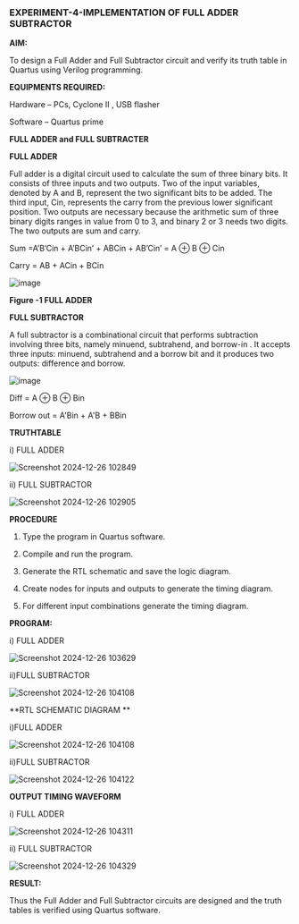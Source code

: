 ### EXPERIMENT-4-IMPLEMENTATION OF FULL ADDER SUBTRACTOR

**AIM:**

To design a Full Adder and Full Subtractor circuit and verify its truth table in Quartus using Verilog programming.

**EQUIPMENTS REQUIRED:**

Hardware – PCs, Cyclone II , USB flasher

Software – Quartus prime

**FULL ADDER and FULL SUBTRACTER**

**FULL ADDER**

Full adder is a digital circuit used to calculate the sum of three binary bits. It consists of three inputs and two outputs. Two of the input variables, denoted by A and B, represent the two significant bits to be added. The third input, Cin, represents the carry from the previous lower significant position. Two outputs are necessary because the arithmetic sum of three binary digits ranges in value from 0 to 3, and binary 2 or 3 needs two digits. The two outputs are sum and carry.

Sum =A’B’Cin + A’BCin’ + ABCin + AB’Cin’ = A ⊕ B ⊕ Cin 

Carry = AB + ACin + BCin

![image](https://github.com/naavaneetha/FULL_ADDER_SUBTRACTOR/assets/154305477/0f30ba51-5ffb-4198-845f-18e054f675e7)

**Figure -1 FULL ADDER**

**FULL SUBTRACTOR**

A full subtractor is a combinational circuit that performs subtraction involving three bits, namely minuend, subtrahend, and borrow-in . It accepts three inputs: minuend, subtrahend and a borrow bit and it produces two outputs: difference and borrow.

![image](https://github.com/naavaneetha/FULL_ADDER_SUBTRACTOR/assets/154305477/02b24f51-ab51-4304-9ad6-7b81ffc1ead5)

Diff = A ⊕ B ⊕ Bin 

Borrow out = A'Bin + A'B + BBin

**TRUTHTABLE**

i) FULL ADDER


![Screenshot 2024-12-26 102849](https://github.com/user-attachments/assets/a380a7b8-c7bb-4e00-8e5a-9ec10b38fa96)


ii) FULL SUBTRACTOR


![Screenshot 2024-12-26 102905](https://github.com/user-attachments/assets/33279232-e7fb-4c07-9b60-6e23a0874cdc)



**PROCEDURE**

1. Type the program in Quartus software.

2. Compile and run the program.

3. Generate the RTL schematic and save the logic diagram.

4. Create nodes for inputs and outputs to generate the timing diagram.

5. For different input combinations generate the timing diagram.


**PROGRAM:**

i) FULL ADDER


![Screenshot 2024-12-26 103629](https://github.com/user-attachments/assets/22095b1e-7f6f-4cfc-8426-e2faa687e627)



ii)FULL SUBTRACTOR


![Screenshot 2024-12-26 104108](https://github.com/user-attachments/assets/21f794bd-6c51-43f9-96bc-24a600b162f5)


**RTL SCHEMATIC DIAGRAM **

i)FULL ADDER


![Screenshot 2024-12-26 104108](https://github.com/user-attachments/assets/21f794bd-6c51-43f9-96bc-24a600b162f5)



ii)FULL SUBTRACTOR


![Screenshot 2024-12-26 104122](https://github.com/user-attachments/assets/18cfb109-b40f-42d2-933d-c415865f68d9)


**OUTPUT TIMING WAVEFORM**

i) FULL ADDER


![Screenshot 2024-12-26 104311](https://github.com/user-attachments/assets/0c33f088-9e69-4395-8ba2-6752448955fb)



ii) FULL SUBTRACTOR


![Screenshot 2024-12-26 104329](https://github.com/user-attachments/assets/c8c34a45-a425-4263-8682-a9b0d8dbefa1)



**RESULT:**

Thus the Full Adder and Full Subtractor circuits are designed and the truth tables is verified using Quartus software.
